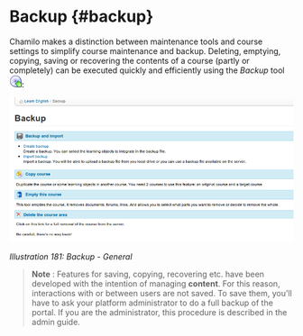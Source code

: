 # Backup {#backup}

Chamilo makes a distinction between maintenance tools and course settings to simplify course maintenance and backup. Deleting, emptying, copying, saving or recovering the contents of a course (partly or completely) can be executed quickly and efficiently using the _Backup_ tool ![](../assets/graphics329.gif):

![](../assets/images250.png)

*Illustration 181: Backup - General*

> **Note** : Features for saving, copying, recovering etc. have been developed with the intention of managing **content**. For this reason, interactions with or between users are not saved. To save them, you&#039;ll have to ask your platform administrator to do a full backup of the portal. If you are the administrator, this procedure is described in the admin guide.
